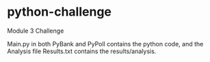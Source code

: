 # python-challenge
Module 3 Challenge</br>

Main.py in both PyBank and PyPoll contains the python code, and the Analysis file Results.txt contains the results/analysis.

